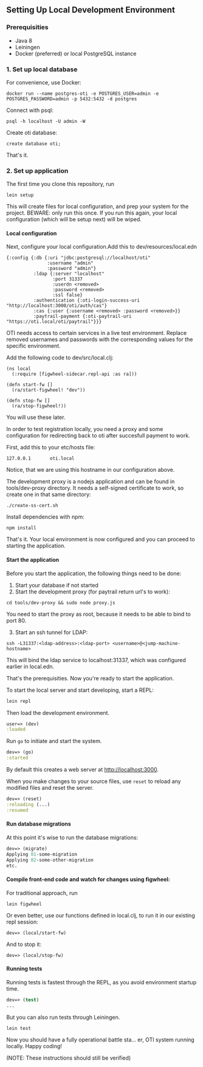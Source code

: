 ## Setting Up Local Development Environment

### Prerequisities
- Java 8
- Leiningen
- Docker (preferred) or local PostgreSQL instance

### 1. Set up local database

For convenience, use Docker:
```
docker run --name postgres-oti -e POSTGRES_USER=admin -e POSTGRES_PASSWORD=admin -p 5432:5432 -d postgres
```

Connect with psql:

```
psql -h localhost -U admin -W
```

Create oti database:
```
create database oti;
```

That's it.

### 2. Set up application

The first time you clone this repository, run
```
lein setup
```

This will create files for local configuration, and prep your system for the project. BEWARE: only run this once. If you run this again, your local configuration (which will be setup next) will be wiped.

#### Local configuration

Next, configure your local configuration.Add this to dev/resources/local.edn
```
{:config {:db {:uri "jdbc:postgresql://localhost/oti"
               :username "admin"
               :password "admin"}
          :ldap {:server "localhost"
                 :port 31337
                 :userdn <removed>
                 :password <removed>
                 :ssl false}
          :authentication {:oti-login-success-uri "http://localhost:3000/oti/auth/cas"}
          :cas {:user {:username <removed> :password <removed>}}
          :paytrail-payment {:oti-paytrail-uri "https://oti.local/oti/paytrail"}}}
```
OTI needs access to certain services in a live test environment. Replace removed usernames and passwords with the corresponding values for the specific environment.

Add the following code to dev/src/local.clj:
```
(ns local
  (:require [figwheel-sidecar.repl-api :as ra]))

(defn start-fw []
  (ra/start-figwheel! "dev"))

(defn stop-fw []
  (ra/stop-figwheel!))
```
You will use these later.

In order to test registration locally, you need a proxy and some configuration for redirecting back to oti after succesfull payment to work.

First, add this to your etc/hosts file:
```
127.0.0.1       oti.local
```

Notice, that we are using this hostname in our configuration above.

The development proxy is a nodejs application and can be found in tools/dev-proxy directory. It needs a self-signed certificate to work, so create one in that same directory:
```
./create-ss-cert.sh
```
Install dependencies with npm:
```
npm install
```

That's it. Your local environment is now configured and you can proceed to starting the application.

#### Start the application

Before you start the application, the following things need to be done:

1. Start your database if not started
2. Start the development proxy (for paytrail return url's to work):
```
cd tools/dev-proxy && sudo node proxy.js
```
You need to start the proxy as root, because it needs to be able to bind to port 80.

3. Start an ssh tunnel for LDAP:
```
ssh -L31337:<ldap-address>:<ldap-port> <username>@<jump-machine-hostname>
```
This will bind the ldap service to localhost:31337, which was configured earlier in local.edn.

That's the prerequisities. Now you're ready to start the application.

To start the local server and start developing, start a REPL:

```sh
lein repl
```

Then load the development environment.

```clojure
user=> (dev)
:loaded
```

Run `go` to initiate and start the system.

```clojure
dev=> (go)
:started
```
By default this creates a web server at <http://localhost:3000>.

When you make changes to your source files, use `reset` to reload any
modified files and reset the server.

```clojure
dev=> (reset)
:reloading (...)
:resumed
```

#### Run database migrations

At this point it's wise to run the database migrations:
```clojure
dev=> (migrate)
Applying 01-some-migration
Applying 02-some-other-migration
etc.
```

#### Compile front-end code and watch for changes using figwheel:

For traditional approach, run
```
lein figwheel
```

Or even better, use our functions defined in local.clj, to run it in our existing repl session:
```
dev=> (local/start-fw)
```
And to stop it:
```
dev=> (local/stop-fw)
```

#### Running tests

Running tests is fastest through the REPL, as you avoid environment startup
time.

```clojure
dev=> (test)
...
```

But you can also run tests through Leiningen.

```sh
lein test
```


Now you should have a fully operational battle sta... er, OTI system running locally. Happy coding!

(NOTE: These instructions should still be verified)
